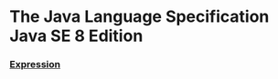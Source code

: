 # The Java Language Specification Java SE 8 Edition

<a name="exp"></a>
### [Expression](expression/README.md "CHAPTER 15 Expressions")
